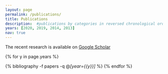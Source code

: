 ```yaml
---
layout: page
permalink: /publications/
title: Publications
description:  #publications by categories in reversed chronological order. generated by jekyll-scholar.
years: [2020, 2019, 2014, 2013]
nav: true
---
```


The recent research is available on [Google Scholar](https://scholar.google.com/citations?user=YdEeFzMAAAAJ&hl=en)

<div class="publications">

{% for y in page.years %}
  <!-- <h2 class="year">{{y}}</h2> -->
  {% bibliography -f papers -q @*[year={{y}}]* %}
{% endfor %}

</div>

<div class="thesis">

</div>
